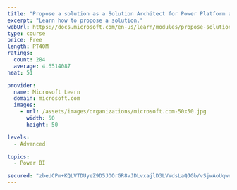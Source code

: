 ```yaml
---
title: "Propose a solution as a Solution Architect for Power Platform and Dynamics 365"
excerpt: "Learn how to propose a solution."
webUrl: https://docs.microsoft.com/en-us/learn/modules/propose-solution/
type: course
price: Free
length: PT40M
ratings:
  count: 284
  average: 4.6514087
heat: 51

provider:
  name: Microsoft Learn
  domain: microsoft.com
  images:
    - url: /assets/images/organizations/microsoft.com-50x50.jpg
      width: 50
      height: 50

levels:
  - Advanced

topics:
  - Power BI

secured: "zbeUCPm+KQLVTDUyeZ9D5JOOrGR8vJDLvxajlD3LVVdsLaQJGb/vSjwAoUqwnhaiqxiER3hPcbi+JbEgFvAESbGMT6DTclDKDfr7pfCpdCoRb+gVy6u7uz3KQhA2wZ6rzOhIvJaETf++m/9F6xxDtdyVkdhMUYXlfl/gFCdmpyFK4wqvpEj2c3jEUsYiQAqt3hwPqQ5VN+SwtuFOAwev++D/+1Q0JvU9uxBXg/o3G4uJ2BWRh1foQyWfTDlI6/yx+2DyWYhfrEsIwluua8ckvAwhEQ7/lP2QxThjhVESvx9Xf961wxpQQBXvWaGYMASRH1LgUBvZdLTYmdhu0hsmGUFV6fMdzVAUCfbUkHZwCJqs777foF9T8NL4sqyGrVS35v0J9yT56mLQ61zL6xcL/8o7deQhYxut10lsxbUpd1c=;YXBuRYn2dYRwUNq/fsb7dA=="
---
```


